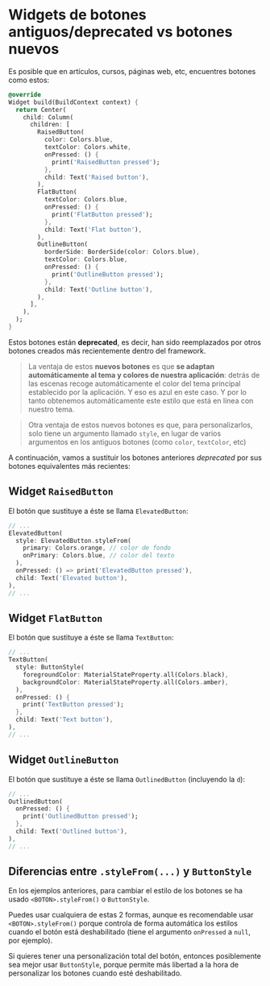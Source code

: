 # Widgets de botones antiguos/deprecated vs botones nuevos

Es posible que en artículos, cursos, páginas web, etc, encuentres botones como estos:

```dart
@override
Widget build(BuildContext context) {
  return Center(
    child: Column(
      children: [
        RaisedButton(
          color: Colors.blue,
          textColor: Colors.white,
          onPressed: () {
            print('RaisedButton pressed');
          },
          child: Text('Raised button'),
        ),
        FlatButton(
          textColor: Colors.blue,
          onPressed: () {
            print('FlatButton pressed');
          },
          child: Text('Flat button'),
        ),
        OutlineButton(
          borderSide: BorderSide(color: Colors.blue),
          textColor: Colors.blue,
          onPressed: () {
            print('OutlineButton pressed');
          },
          child: Text('Outline button'),
        ),
      ],
    ),
  );
}
```

Estos botones están **deprecated**, es decir, han sido reemplazados por otros botones creados más recientemente dentro del framework.

> La ventaja de estos **nuevos botones** es que **se adaptan automáticamente al tema y colores de nuestra aplicación**: detrás de las escenas recoge automáticamente el color del tema principal establecido por la aplicación. Y eso es azul en este caso. Y por lo tanto obtenemos automáticamente este estilo que está en línea con nuestro tema. 

> Otra ventaja de estos nuevos botones es que, para personalizarlos, solo tiene un argumento llamado `style`, en lugar de varios argumentos en los antiguos botones (como `color`, `textColor`, etc)

A continuación, vamos a sustituir los botones anteriores *deprecated* por sus botones equivalentes más recientes:

## Widget `RaisedButton`

El botón que sustituye a éste se llama `ElevatedButton`:

```dart
// ...
ElevatedButton(
  style: ElevatedButton.styleFrom(
    primary: Colors.orange, // color de fondo
    onPrimary: Colors.blue, // color del texto
  ),
  onPressed: () => print('ElevatedButton pressed'),
  child: Text('Elevated button'),
),
// ...
```

## Widget `FlatButton`

El botón que sustituye a éste se llama `TextButton`:

```dart
// ...
TextButton(
  style: ButtonStyle(
    foregroundColor: MaterialStateProperty.all(Colors.black),
    backgroundColor: MaterialStateProperty.all(Colors.amber),
  ),
  onPressed: () {
    print('TextButton pressed');
  },
  child: Text('Text button'),
),
// ...
```

## Widget `OutlineButton`

El botón que sustituye a éste se llama `OutlinedButton` (incluyendo la `d`):

```dart
// ...
OutlinedButton(
  onPressed: () {
    print('OutlinedButton pressed');
  },
  child: Text('Outlined button'),
),
// ...
```

## Diferencias entre `.styleFrom(...)` y `ButtonStyle`

En los ejemplos anteriores, para cambiar el estilo de los botones se ha usado `<BOTON>.styleFrom()` o `ButtonStyle`.

Puedes usar cualquiera de estas 2 formas, aunque es recomendable usar `<BOTON>.styleFrom()` porque controla de forma automática los estilos cuando el botón está deshabilitado (tiene el argumento `onPressed` a `null`, por ejemplo).

Si quieres tener una personalización total del botón, entonces posiblemente sea mejor usar `ButtonStyle`, porque permite más libertad a la hora de personalizar los botones cuando esté deshabilitado.